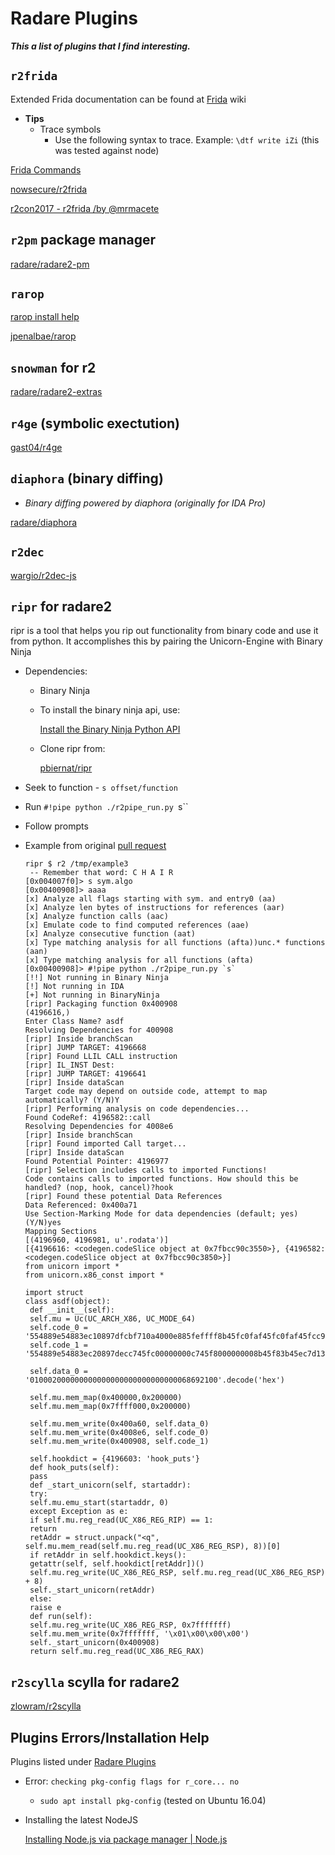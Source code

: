 # Radare Plugins

**_This a list of plugins that I find interesting._** 

## `r2frida`

  Extended Frida documentation can be found at [Frida](https://www.notion.so/47f5eff2-027f-4d08-9f4f-8d547cf4bbe8) wiki

  - **Tips**
    - Trace symbols
      - Use the following syntax to trace. Example: `\dtf write iZi` (this was tested against node)

  [Frida Commands](./Frida-Commands-8b9f4cbe-d615-4494-bbde-bb59fe2fe80e.md)

  [nowsecure/r2frida](undefined)

  [r2con2017 - r2frida /by @mrmacete](undefined)

## `r2pm` package manager

  [radare/radare2-pm](undefined)

## `rarop`

  [rarop install help](./rarop-install-help-f1a74c9d-70b2-4415-b8f8-dad7ca27137f.md)

  [jpenalbae/rarop](undefined)

## `snowman` for r2

  [radare/radare2-extras](undefined)

## `r4ge` (symbolic exectution)

  [gast04/r4ge](undefined)

## `diaphora` (binary diffing)
  - _Binary diffing powered by diaphora (originally for IDA Pro)_

  [radare/diaphora](undefined)

## `r2dec`

  [wargio/r2dec-js](undefined)

## `ripr` for radare2

  ripr is a tool that helps you rip out functionality from binary code and use it from python. It accomplishes this by pairing the Unicorn-Engine with Binary Ninja

  - Dependencies:
    - Binary Ninja
    - To install the binary ninja api, use:

      [Install the Binary Ninja Python API](undefined)

    - Clone ripr from:

      [pbiernat/ripr](undefined)

  - Seek to function - `s offset/function`
  - Run `#!pipe python ./r2pipe_run.py `s``
  - Follow prompts
  - Example from original [pull request](https://github.com/pbiernat/ripr/pull/9)

        ripr $ r2 /tmp/example3 
         -- Remember that word: C H A I R
        [0x004007f0]> s sym.algo
        [0x00400908]> aaaa
        [x] Analyze all flags starting with sym. and entry0 (aa)
        [x] Analyze len bytes of instructions for references (aar)
        [x] Analyze function calls (aac)
        [x] Emulate code to find computed references (aae)
        [x] Analyze consecutive function (aat)
        [x] Type matching analysis for all functions (afta))unc.* functions (aan)
        [x] Type matching analysis for all functions (afta)
        [0x00400908]> #!pipe python ./r2pipe_run.py `s`
        [!!] Not running in Binary Ninja
        [!] Not running in IDA
        [+] Not running in BinaryNinja
        [ripr] Packaging function 0x400908
        (4196616,)
        Enter Class Name? asdf
        Resolving Dependencies for 400908
        [ripr] Inside branchScan
        [ripr] JUMP TARGET: 4196668
        [ripr] Found LLIL CALL instruction
        [ripr] IL_INST Dest:
        [ripr] JUMP TARGET: 4196641
        [ripr] Inside dataScan
        Target code may depend on outside code, attempt to map automatically? (Y/N)Y
        [ripr] Performing analysis on code dependencies...
        Found CodeRef: 4196582::call
        Resolving Dependencies for 4008e6
        [ripr] Inside branchScan
        [ripr] Found imported Call target...
        [ripr] Inside dataScan
        Found Potential Pointer: 4196977
        [ripr] Selection includes calls to imported Functions!
        Code contains calls to imported functions. How should this be handled? (nop, hook, cancel)?hook
        [ripr] Found these potential Data References
        Data Referenced: 0x400a71
        Use Section-Marking Mode for data dependencies (default; yes) (Y/N)yes
        Mapping Sections
        [(4196960, 4196981, u'.rodata')]
        [{4196616: <codegen.codeSlice object at 0x7fbcc90c3550>}, {4196582: <codegen.codeSlice object at 0x7fbcc90c3850>}]
        from unicorn import *
        from unicorn.x86_const import *
        
        import struct
        class asdf(object):
         def __init__(self):
         self.mu = Uc(UC_ARCH_X86, UC_MODE_64)
         self.code_0 = '554889e54883ec10897dfcbf710a4000e885feffff8b45fc0faf45fc0faf45fcc9c3'.decode('hex') 
         self.code_1 = '554889e54883ec20897decc745fc00000000c745f8000000008b45f83b45ec7d138b45f889c7e8b3ffffff0145fc8345f801ebe58b45fcc9c3'.decode('hex') 
        
         self.data_0 = '010002000000000000000000000000000068692100'.decode('hex') 
        
         self.mu.mem_map(0x400000,0x200000)
         self.mu.mem_map(0x7ffff000,0x200000)
        
         self.mu.mem_write(0x400a60, self.data_0)
         self.mu.mem_write(0x4008e6, self.code_0)
         self.mu.mem_write(0x400908, self.code_1)
        
         self.hookdict = {4196603: 'hook_puts'}
         def hook_puts(self):
         pass
         def _start_unicorn(self, startaddr):
         try:
         self.mu.emu_start(startaddr, 0)
         except Exception as e:
         if self.mu.reg_read(UC_X86_REG_RIP) == 1:
         return
         retAddr = struct.unpack("<q", self.mu.mem_read(self.mu.reg_read(UC_X86_REG_RSP), 8))[0]
         if retAddr in self.hookdict.keys():
         getattr(self, self.hookdict[retAddr])()
         self.mu.reg_write(UC_X86_REG_RSP, self.mu.reg_read(UC_X86_REG_RSP) + 8)
         self._start_unicorn(retAddr)
         else:
         raise e
         def run(self):
         self.mu.reg_write(UC_X86_REG_RSP, 0x7fffffff)
         self.mu.mem_write(0x7fffffff, '\x01\x00\x00\x00')
         self._start_unicorn(0x400908)
         return self.mu.reg_read(UC_X86_REG_RAX)

## `r2scylla` scylla for radare2

  [zlowram/r2scylla](undefined)

## Plugins Errors/Installation Help

  Plugins listed under [Radare Plugins](https://www.notion.so/8fc9a9d1-dea8-4417-bae5-c4dccde5d273) 

  - Error: `checking pkg-config flags for r_core... no`
    - `sudo apt install pkg-config` (tested on Ubuntu 16.04)
  - Installing the latest NodeJS

    [Installing Node.js via package manager | Node.js](undefined)